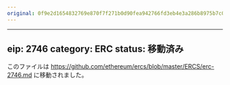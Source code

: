 ```yaml
---
original: 0f9e2d1654832769e870f7f271b0d90fea942766fd3eb4e3a286b8975b7c0a11
---
```


---
eip: 2746
category: ERC
status: 移動済み
---

このファイルは https://github.com/ethereum/ercs/blob/master/ERCS/erc-2746.md に移動されました。